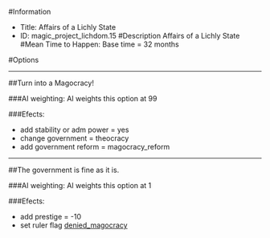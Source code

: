 #Information
 - Title: Affairs of a Lichly State
 - ID: magic_project_lichdom.15
#Description
Affairs of a Lichly State
#Mean Time to Happen:
Base time = 32 months

#Options

___
##Turn into a Magocracy!

###AI weighting:
AI weights this option at 99


###Efects:<ul><li>add stability or adm power = yes</li><li>change government = theocracy</li><li>add government reform = magocracy_reform</li></ul>

___
##The government is fine as it is.

###AI weighting:
AI weights this option at 1


###Efects:<ul><li>add prestige = -10</li><li>set ruler flag [denied_magocracy](../flags/denied_magocracy.md)</li></ul>
